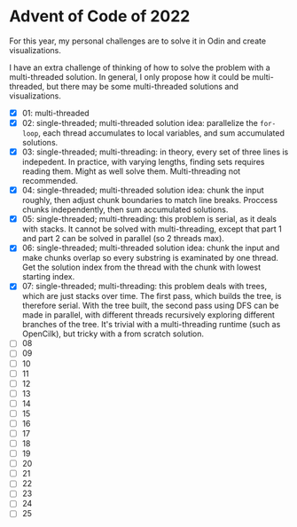 # Advent of Code of 2022
For this year, my personal challenges are to solve it in Odin and create visualizations.

I have an extra challenge of thinking of how to solve the problem with a multi-threaded solution. In general, I only propose how it could be multi-threaded, but there may be some multi-threaded solutions and visualizations.

- [x] 01: multi-threaded
- [x] 02: single-threaded; multi-threaded solution idea: parallelize the `for-loop`, each thread accumulates to local variables, and sum accumulated solutions.
- [x] 03: single-threaded; multi-threading: in theory, every set of three lines is indepedent. In practice, with varying lengths, finding sets requires reading them. Might as well solve them. Multi-threading not recommended.
- [x] 04: single-threaded; multi-threaded solution idea: chunk the input roughly, then adjust chunk boundaries to match line breaks. Proccess chunks independently, then sum accumulated solutions.
- [x] 05: single-threaded; multi-threading: this problem is serial, as it deals with stacks. It cannot be solved with multi-threading, except that part 1 and part 2 can be solved in parallel (so 2 threads max).
- [x] 06: single-threaded; multi-threaded solution idea: chunk the input and make chunks overlap so every substring is examinated by one thread. Get the solution index from the thread with the chunk with lowest starting index.
- [x] 07: single-threaded; multi-threading: this problem deals with trees, which are just stacks over time. The first pass, which builds the tree, is therefore serial. With the tree built, the second pass using DFS can be made in parallel, with different threads recursively exploring different branches of the tree. It's trivial with a multi-threading runtime (such as OpenCilk), but tricky with a from scratch solution.
- [ ] 08
- [ ] 09
- [ ] 10
- [ ] 11
- [ ] 12
- [ ] 13
- [ ] 14
- [ ] 15
- [ ] 16
- [ ] 17
- [ ] 18
- [ ] 19
- [ ] 20
- [ ] 21
- [ ] 22
- [ ] 23
- [ ] 24
- [ ] 25
